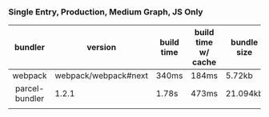 
### Single Entry, Production, Medium Graph, JS Only

|     bundler    | version              | build time | build time w/ cache | bundle size |
|:--------------:|----------------------|------------|---------------------|-------------|
| webpack        | webpack/webpack#next |    340ms   |         184ms       |    5.72kb   |
| parcel-bundler | 1.2.1                |    1.78s   |         473ms       |  21.094kb   |
|                |                      |            |                     |             |

<!-- ### Multiple Entry, Production, Medium Graph, JS Only

|     bundler    | version              | build time | build time w/ cache | bundle size |
|:--------------:|----------------------|------------|---------------------|-------------|
| webpack        | webpack/webpack#next |    340ms   |         184ms       |    566b     |
| parcel-bundler | 1.2.1                |    1.78s   |         473ms       |  21.094kb   |
|                |                      |            |                     |             | -->